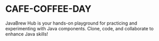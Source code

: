 # CAFE-COFFEE-DAY

JavaBrew Hub is your hands-on playground for practicing and experimenting with Java components. 
Clone, code, and collaborate to enhance Java skills!
